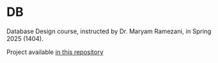 # DB
Database Design course, instructed by Dr. Maryam Ramezani, in Spring 2025 (1404).

Project available [in this repository](https://github.com/MatinB02/Database-project)
